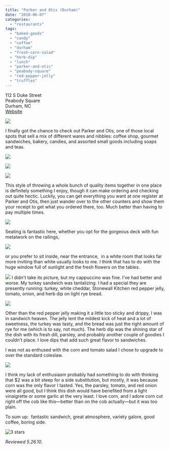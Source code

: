 ```yaml
---
title: "Parker and Otis (Durham)"
date: "2010-06-07"
categories:
  - "restaurants"
tags:
  - "baked-goods"
  - "candy"
  - "coffee"
  - "durham"
  - "fresh-corn-salad"
  - "herb-dip"
  - "lunch"
  - "parker-and-otis"
  - "peabody-square"
  - "red-pepper-jelly"
  - "truffles"
---
```


112 S Duke Street\
Peabody Square\
Durham, NC\
[Website](http://www.parkerandotis.com/store/index.php/)

![](http://www.thegourmez.com/2024/07/parkerandotis11.jpg)

I finally got the chance to check out Parker and Otis, one of those local spots that sell a mix of different wares and nibbles: coffee shop, gourmet sandwiches, bakery, candies, and assorted small goods including soaps and teas.

![](http://www.thegourmez.com/2024/07/parkerandotis08.jpg)

![](http://www.thegourmez.com/2024/07/parkerandotis07.jpg)

![](http://www.thegourmez.com/2024/07/parkerandotis06.jpg)

This style of throwing a whole bunch of quality items together in one place is definitely something I enjoy, though it can make ordering and checking out quite hectic. Luckily, you can get everything you want at one register at Parker and Otis, then just wander over to the other counters and show them your receipt to get what you ordered there, too. Much better than having to pay multiple times.

![](http://www.thegourmez.com/2024/07/parkerandotis09.jpg)

Seating is fantastic here, whether you opt for the gorgeous deck with fun metalwork on the railings,

![](http://www.thegourmez.com/2024/07/parkerandotis04.jpg)

or you prefer to sit inside, near the entrance,  in a white room that looks far more inviting than white usually looks to me. I think that has to do with the huge window full of sunlight and the fresh flowers on the tables.

![](http://www.thegourmez.com/2024/07/parkerandotis10.jpg)  I didn't take its picture, but my cappuccino was fine. I've had better and worse. My turkey sandwich was tantalizing. I had a special they are presently running: turkey, white cheddar, Stonewall Kitchen red pepper jelly, tomato, onion, and herb dip on light rye bread.

![](http://www.thegourmez.com/2024/07/parkerandotis02.jpg)

Other than the red pepper jelly making it a little too sticky and drippy, I was in sandwich heaven. The jelly lent the mildest kick of heat and a lot of sweetness, the turkey was tasty, and the bread was just the right amount of rye for me (which is to say, not much). The herb dip was the shining star of the dish with its fresh dill, parsley, and probably another couple of goodies I couldn't place. I love dips that add such great flavor to sandwiches.

I was not as enthused with the corn and tomato salad I chose to upgrade to over the standard coleslaw.

![](http://www.thegourmez.com/2024/07/parkerandotis03.jpg)

I think my lack of enthusiasm probably had something to do with thinking that $2 was a bit steep for a side substitution, but mostly, it was because corn was the only flavor I tasted. Yes, the parsley, tomato, and red onion were all good, but I think this dish would have benefited from a light vinaigrette or some garlic at the very least. I love corn, and I adore corn cut right off the cob like this—better than on the cob actually—but it was too plain.

To sum up:  fantastic sandwich, great atmosphere, variety galore, good coffee, boring side.




<div class="caption">

![3 stars](http://s3.amazonaws.com/thegourmez-wpmedia/2009/02/rating_avocado1.gif "rating_avocado1")</div>


_Reviewed 5.26.10._
